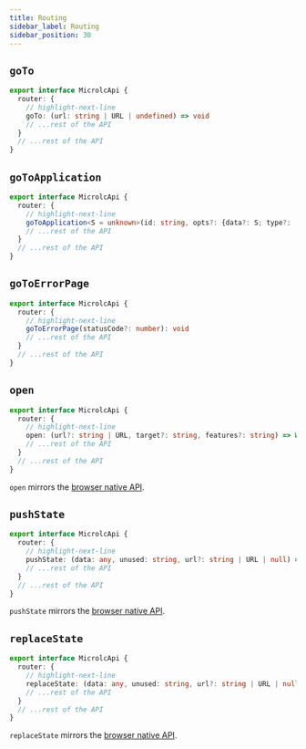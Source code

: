 ```yaml
---
title: Routing
sidebar_label: Routing
sidebar_position: 30
---
```


## `goTo`

```typescript
export interface MicrolcApi {
  router: {
    // highlight-next-line
    goTo: (url: string | URL | undefined) => void
    // ...rest of the API
  }
  // ...rest of the API
}
```

## `goToApplication`

```typescript
export interface MicrolcApi {
  router: {
    // highlight-next-line
    goToApplication<S = unknown>(id: string, opts?: {data?: S; type?: 'push' | 'replace'}): Promise<void>
    // ...rest of the API
  }
  // ...rest of the API
}
```

## `goToErrorPage`

```typescript
export interface MicrolcApi {
  router: {
    // highlight-next-line
    goToErrorPage(statusCode?: number): void
    // ...rest of the API
  }
  // ...rest of the API
}
```

## `open`

```typescript
export interface MicrolcApi {
  router: {
    // highlight-next-line
    open: (url?: string | URL, target?: string, features?: string) => Window | null
    // ...rest of the API
  }
  // ...rest of the API
}
```

`open` mirrors the [browser native API](https://developer.mozilla.org/en-US/docs/Web/API/Window/open).

## `pushState`

```typescript
export interface MicrolcApi {
  router: {
    // highlight-next-line
    pushState: (data: any, unused: string, url?: string | URL | null) => void
    // ...rest of the API
  }
  // ...rest of the API
}
```

`pushState` mirrors the [browser native API](https://developer.mozilla.org/en-US/docs/Web/API/History/pushState).

## `replaceState`

```typescript
export interface MicrolcApi {
  router: {
    // highlight-next-line
    replaceState: (data: any, unused: string, url?: string | URL | null) => void
    // ...rest of the API
  }
  // ...rest of the API
}
```

`replaceState` mirrors the [browser native API](https://developer.mozilla.org/en-US/docs/Web/API/History/replaceState).
